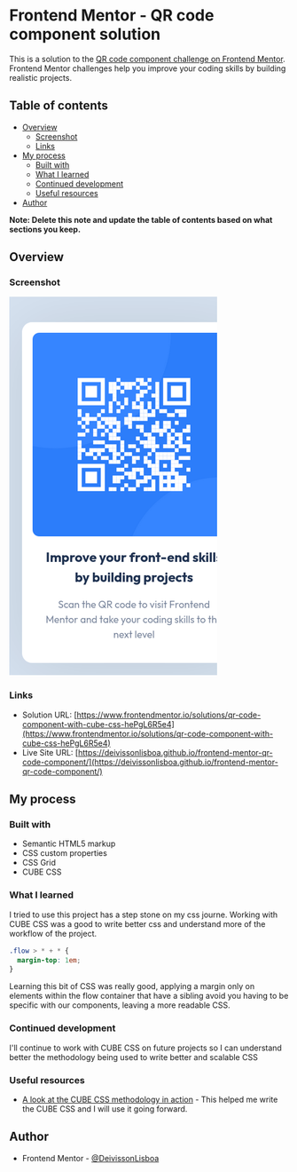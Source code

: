 # Frontend Mentor - QR code component solution

This is a solution to the [QR code component challenge on Frontend Mentor](https://www.frontendmentor.io/challenges/qr-code-component-iux_sIO_H). Frontend Mentor challenges help you improve your coding skills by building realistic projects.

## Table of contents

- [Overview](#overview)
  - [Screenshot](#screenshot)
  - [Links](#links)
- [My process](#my-process)
  - [Built with](#built-with)
  - [What I learned](#what-i-learned)
  - [Continued development](#continued-development)
  - [Useful resources](#useful-resources)
- [Author](#author)

**Note: Delete this note and update the table of contents based on what sections you keep.**

## Overview

### Screenshot

![](./design/mobile-screenshot.png)

### Links

- Solution URL: [https://www.frontendmentor.io/solutions/qr-code-component-with-cube-css-hePgL6R5e4](https://www.frontendmentor.io/solutions/qr-code-component-with-cube-css-hePgL6R5e4)
- Live Site URL: [https://deivissonlisboa.github.io/frontend-mentor-qr-code-component/](https://deivissonlisboa.github.io/frontend-mentor-qr-code-component/)

## My process

### Built with

- Semantic HTML5 markup
- CSS custom properties
- CSS Grid
- CUBE CSS

### What I learned

I tried to use this project has a step stone on my css journe. Working with CUBE CSS was a good to write better css and understand more of the workflow of the project.

```css
.flow > * + * {
  margin-top: 1em;
}
```

Learning this bit of CSS was really good, applying a margin only on elements within the flow container that have a sibling avoid you having to be specific with our components, leaving a more readable CSS.

### Continued development

I'll continue to work with CUBE CSS on future projects so I can understand better the methodology being used to write better and scalable CSS

### Useful resources

- [A look at the CUBE CSS methodology in action](https://youtu.be/NanhQvnvbR8) - This helped me write the CUBE CSS and I will use it going forward.

## Author

- Frontend Mentor - [@DeivissonLisboa](https://www.frontendmentor.io/profile/DeivissonLisboa)
